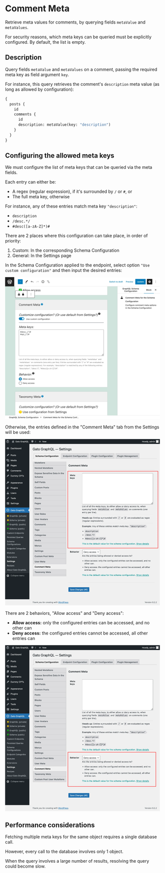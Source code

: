 # Comment Meta

Retrieve meta values for comments, by querying fields `metaValue` and `metaValues`.

For security reasons, which meta keys can be queried must be explicitly configured. By default, the list is empty.

## Description

Query fields `metaValue` and `metaValues` on a comment, passing the required meta key as field argument `key`.

For instance, this query retrieves the comment's `description` meta value (as long as allowed by configuration):

```graphql
{
  posts {
    id
    comments {
      id
      description: metaValue(key: "description")
    }
  }
}
```

## Configuring the allowed meta keys

We must configure the list of meta keys that can be queried via the meta fields.

Each entry can either be:

- A regex (regular expression), if it's surrounded by `/` or `#`, or
- The full meta key, otherwise

For instance, any of these entries match meta key `"description"`:

- `description`
- `/desc.*/`
- `#desc([a-zA-Z]*)#`

There are 2 places where this configuration can take place, in order of priority:

1. Custom: In the corresponding Schema Configuration
2. General: In the Settings page

In the Schema Configuration applied to the endpoint, select option `"Use custom configuration"` and then input the desired entries:

<div class="img-width-1024" markdown=1>

![Defining the entries in the Schema Configuration](../../images/schema-configuration-comment-meta-entries.webp "Defining the entries in the Schema Configuration")

</div>

Otherwise, the entries defined in the "Comment Meta" tab from the Settings will be used:

<div class="img-width-1024" markdown=1>

![Defining the entries in the Settings](../../images/settings-comment-meta-entries.webp "Defining the entries in the Settings")

</div>

There are 2 behaviors, "Allow access" and "Deny access":

- **Allow access:** only the configured entries can be accessed, and no other can
- **Deny access:** the configured entries cannot be accessed, all other entries can

<div class="img-width-1024" markdown=1>

![Defining the access behavior](../../images/schema-configuration-comment-meta-behavior.webp "Defining the access behavior")

</div>

## Performance considerations

Fetching multiple meta keys for the same object requires a single database call.

However, every call to the database involves only 1 object.

When the query involves a large number of results, resolving the query could become slow.
